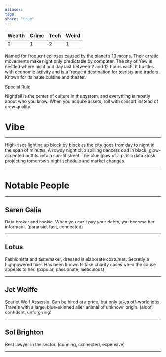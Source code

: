 ```yaml
---
aliases: 
tags: 
share: "true"
---
```

| **Wealth** | **Crime** | **Tech** | **Weird** |
| ---- | ---- | ---- | ---- |
| 2 | 1 | 2 | 1 |

Named for frequent eclipses caused by the planet’s 13 moons. Their erratic movements make night only predictable by computer. The city of Yaw is nestled where night and day last between 2 and 12 hours each. It bustles with economic activity and is a frequent destination for tourists and traders. Known for its haute cuisine and theater.

Special Rule

Nightfall is the center of culture in the system, and everything is mostly about who you know. When you acquire assets, roll with consort instead of crew quality.

# Vibe

---

High-rises lighting up block by block as the city goes from day to night in the span of minutes. A rowdy night club spilling dancers clad in black, glow-accented outfits onto a sun-lit street. The blue glow of a public data kiosk projecting tomorrow’s night schedule and market changes.

---

# Notable People

---

## Saren Galia

Data broker and bookie. When you can’t pay your debts, you become her informant. (paranoid, fast, connected)

---

## Lotus

Fashionista and tastemaker, dressed in elaborate costumes. Secretly a highpowered fixer. Has been known to take charity cases when the cause appeals to her. (popular, passionate, meticulous)

---

## Jet Wolffe

Scarlet Wolf Assassin. Can be hired at a price, but only takes off-world jobs. Travels with a large, blue-skinned alien animal of unknown origin. (aloof, confident, unforgiving)

---

## Sol Brighton 

Best lawyer in the sector. (cunning, connected, expensive)

---
